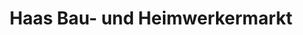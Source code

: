 ---
title: "Haas Bau- und Heimwerkermarkt"
url: /neulussheim/haas-bau-und-heimwerkermarkt/
shop: Baumarkt
---